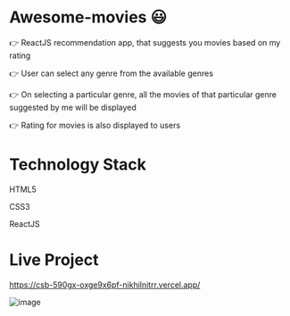 # Awesome-movies 😃

👉 ReactJS recommendation app, that suggests you movies based on my rating

👉 User can select any genre from the available genres

👉 On selecting a particular genre, all the movies of that particular genre suggested by me will be displayed

👉 Rating for movies is also displayed to users

# Technology Stack

HTML5

CSS3

ReactJS

# Live Project

https://csb-590gx-oxge9x6pf-nikhilnitrr.vercel.app/

![image](https://user-images.githubusercontent.com/48703875/135701228-0ef0d8a8-d118-4088-82c8-ffba5559df15.png)

